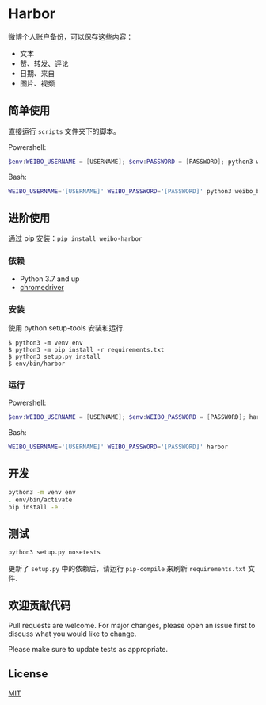 # Harbor

微博个人账户备份，可以保存这些内容：

- 文本
- 赞、转发、评论
- 日期、来自
- 图片、视频

## 简单使用

直接运行 `scripts` 文件夹下的脚本。

Powershell:

```powershell
$env:WEIBO_USERNAME = [USERNAME]; $env:PASSWORD = [PASSWORD]; python3 weibo_bot.py
```

Bash:

```bash
WEIBO_USERNAME='[USERNAME]' WEIBO_PASSWORD='[PASSWORD]' python3 weibo_bot.py
```

## 进阶使用

通过 pip 安装：`pip install weibo-harbor`

### 依赖

- Python 3.7 and up
- [chromedriver](https://sites.google.com/a/chromium.org/chromedriver/getting-started)

### 安装

使用 python setup-tools 安装和运行.

```
$ python3 -m venv env
$ python3 -m pip install -r requirements.txt
$ python3 setup.py install
$ env/bin/harbor
```

### 运行

Powershell:

```powershell
$env:WEIBO_USERNAME = [USERNAME]; $env:WEIBO_PASSWORD = [PASSWORD]; harbor
```

Bash:

```bash
WEIBO_USERNAME='[USERNAME]' WEIBO_PASSWORD='[PASSWORD]' harbor
```

## 开发

```bash
python3 -m venv env
. env/bin/activate
pip install -e .
```

## 测试

```bash
python3 setup.py nosetests
```

更新了 `setup.py` 中的依赖后，请运行 `pip-compile` 来刷新 `requirements.txt` 文件.

## 欢迎贡献代码

Pull requests are welcome. For major changes, please open an issue first to discuss what you would like to change.

Please make sure to update tests as appropriate.

## License

[MIT](https://choosealicense.com/licenses/mit/)
